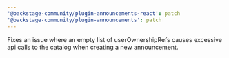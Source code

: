 ```yaml
---
'@backstage-community/plugin-announcements-react': patch
'@backstage-community/plugin-announcements': patch
---
```


Fixes an issue where an empty list of userOwnershipRefs causes excessive api calls to the catalog when creating a new announcement.
